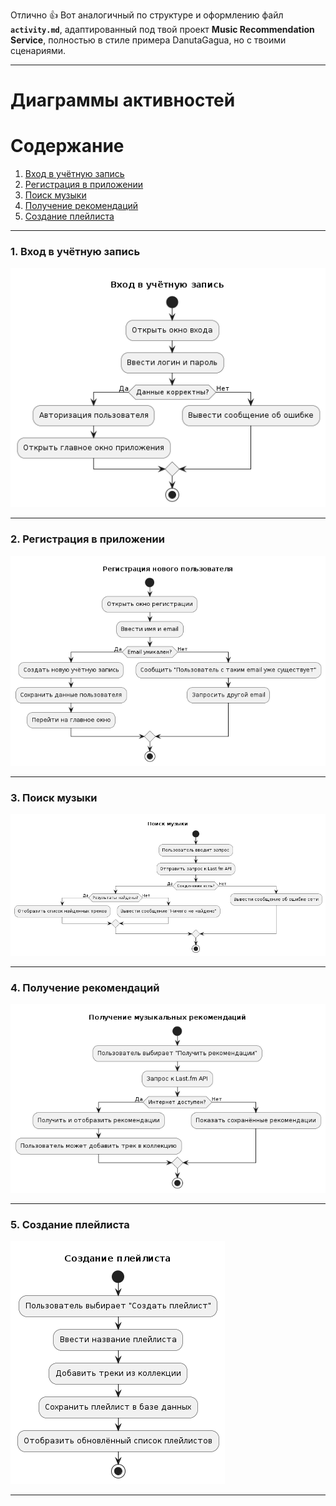Отлично 👍
Вот аналогичный по структуре и оформлению файл **`activity.md`**, адаптированный под твой проект **Music Recommendation Service**, полностью в стиле примера DanutaGagua, но с твоими сценариями.

---

# Диаграммы активностей

# Содержание

1. [Вход в учётную запись](#1)
2. [Регистрация в приложении](#2)
3. [Поиск музыки](#3)
4. [Получение рекомендаций](#4)
5. [Создание плейлиста](#5)

---

### 1. Вход в учётную запись<a name="1"></a>

![Вход в учётную запись](https://github.com/Everolfe/Music-recommendation-service/blob/main/Docs/Diagrams/Images/ActivityDiagramSignIn.png)

---

### 2. Регистрация в приложении<a name="2"></a>

![Регистрация в приложении](https://github.com/Everolfe/Music-recommendation-service/blob/main/Docs/Diagrams/Images/ActivityDiagramSignUp.png)

---

### 3. Поиск музыки<a name="3"></a>

![Поиск музыки](https://github.com/Everolfe/Music-recommendation-service/blob/main/Docs/Diagrams/Images/ActivityDiagramSearchMusic.png)

---

### 4. Получение рекомендаций<a name="4"></a>

![Получение рекомендаций](https://github.com/Everolfe/Music-recommendation-service/blob/main/Docs/Diagrams/Images/ActivityDiagramGetRecs.png)

---

### 5. Создание плейлиста<a name="5"></a>

![Создание плейлиста](https://github.com/Everolfe/Music-recommendation-service/blob/main/Docs/Diagrams/Images/ActivityDiagramCreatePlaylist.png)

---